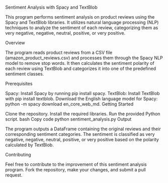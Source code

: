 
Sentiment Analysis with Spacy and TextBlob

This program performs sentiment analysis on product reviews using the Spacy and TextBlob libraries. It utilizes natural language processing (NLP) techniques to analyze the sentiment of each review, categorizing them as very negative, negative, neutral, positive, or very positive.

Overview

The program reads product reviews from a CSV file (amazon_product_reviews.csv) and processes them through the Spacy NLP model to remove stop words. It then calculates the sentiment polarity of each review using TextBlob and categorizes it into one of the predefined sentiment classes.

Prerequisites

Spacy: Install Spacy by running pip install spacy.
TextBlob: Install TextBlob with pip install textblob.
Download the English language model for Spacy: python -m spacy download en_core_web_md.
Getting Started

Clone the repository.
Install the required libraries.
Run the provided Python script.
bash
Copy code
python sentiment_analysis.py
Output

The program outputs a DataFrame containing the original reviews and their corresponding sentiment categories. The sentiment is classified as very negative, negative, neutral, positive, or very positive based on the polarity calculated by TextBlob.

Contributing

Feel free to contribute to the improvement of this sentiment analysis program. Fork the repository, make your changes, and submit a pull request.
